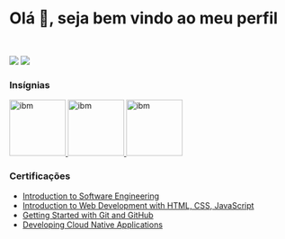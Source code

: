 # Olá 👋, seja bem vindo ao meu perfil 
<br>
<p align="left">
  <a href="https://www.linkedin.com/in/antonio-ramon/"><img src="https://img.shields.io/badge/LinkedIn-0077B5?style=for-the-badge&logo=linkedin&logoColor=white"></a>
  <a href="https://www.coursera.org/user/e4a6a3238f4047bdeb4c2bb44a29ea4f"><img src="https://img.shields.io/badge/Coursera-%230056D2.svg?style=for-the-badge&logo=Coursera&logoColor=white"></a>
</p>

### Insígnias

<p align="left">
  <a href="https://www.credly.com/badges/83be71a8-33fd-4093-afd9-e84b5d58fe84/public_url" target="_blank" rel="noreferrer">
    <img src="https://images.credly.com/size/340x340/images/6240e108-1407-4773-8621-cc2e4736d4e6/Web_Development_with_HTML-CSS-JavaScript_Essentials.png" alt="ibm" width="100" height="100"/>
  </a>
  <a href="https://www.credly.com/badges/d46ab92b-606e-4174-af18-a7776fdab230/public_url" target="blank" rel="noreferrer">
    <img src="https://lh3.googleusercontent.com/pw/ADCreHdV3kFKZaoxOuf8Cngk6O01a2pOwbSuB8K0qLdJtviHe5O1cEyOzJgilb2zGLj-ybwDMxCg2FrNN-cZ7m1OD2Z7HVP7PROAt2j8a9gyRwID4B3bMxa1DsncriFZEZ0BI6pfWsnguzfTP1j12OO_lWsKknYWzz7qOnrnIlwEe2j0O1I7VAoTnJpf16AaQ9w08h8REXYLkP-cON7ligHkhqIxGv2XTjbN2AzQvJzq4BwleHnS9mbbSvCJLI-tQTTNVv57YKCS-oyzBondIRsxMDJ7TiqSgnmqVe2WVb4cx2R70IejrdDF0Kp_mEjTjm9XTIzsEwbG4uMnxDzJQ1arfURz1Y7-SiNDxeuuIn0lEyYuBRuDDk_yhs3ZBN4PB9Y-yeL93I4R9IBsXEsON5mPziNSihzkf8z-hh9JUPF0W3zXGhZsYekCsYjLRZZuaMkWOdW44TsNTsPiDInHilFTG5QhiTbGeGd1Y-kKnN7E1WcP-j01Dt-MBCCF9F2Wbk4YSUcA0MYxPp8VAhy54KLFZRoaOcYb4MOE5Sawq7MlbvjNXfnZK0aVM1SLK_6dojsOFlRq-tdAG8nhypdjmfPAVKhTddqtXDYsr1wZYlBQO2q6mRqJBUwRTuAEEYo3GpI-DfxLqN05nHl3PTWnxE3gtngOTGMcPSfTc9lEtWipIEy_Lf6YDxOJeKtmnNSTWOrFfLOl77zm9mj1faCkEEnqfLeHHnHaoUXwhpp8hQn0hi2EoFnYyUuWmolNLab-r6PA0CY_QzFbzoIOPX9z45qXp_lBl95smKRe_LBjveg272m2wavieZRU5ye1g1Ov0ZWG6ZTo9y55ohI3Duu5MhN_gF9g9nSsTnWdopOOKl9ReMret89aL1igQcHE8ti0xl1jBF4ey07J514Ymy1-R6EnYw=w340-h340-s-no?authuser=0" alt="ibm" width="100" height="100">
  </a>
  <a href="https://www.credly.com/badges/d46ab92b-606e-4174-af18-a7776fdab230/public_url" target="blank" rel="noreferrer">
    <img src="https://images.credly.com/size/340x340/images/3545154f-08b4-4f6f-9592-c356d7108965/Developing_Cloud_Native_Applications.png" alt="ibm" width="100" height="100">
  </a>
</p>

### Certificações
- [Introduction to Software Engineering](https://www.coursera.org/account/accomplishments/verify/AVP422LGHAJL)
- [Introduction to Web Development with HTML, CSS, JavaScript](https://www.coursera.org/account/accomplishments/verify/SGZ7PFCXC2KM)
- [Getting Started with Git and GitHub](https://www.coursera.org/account/accomplishments/verify/U6AHVPAPYZZK)
- [Developing Cloud Native Applications](https://www.coursera.org/account/accomplishments/verify/9MHWWXRU37NB)


<!--
**Antonio-Ramon/Antonio-Ramon** is a ✨ _special_ ✨ repository because its `README.md` (this file) appears on your GitHub profile.

Here are some ideas to get you started:

- 🔭 I’m currently working on ...
- 🌱 I’m currently learning ...
- 👯 I’m looking to collaborate on ...
- 🤔 I’m looking for help with ...
- 💬 Ask me about ...
- 📫 How to reach me: ...
- 😄 Pronouns: ...
- ⚡ Fun fact: ...
-->
